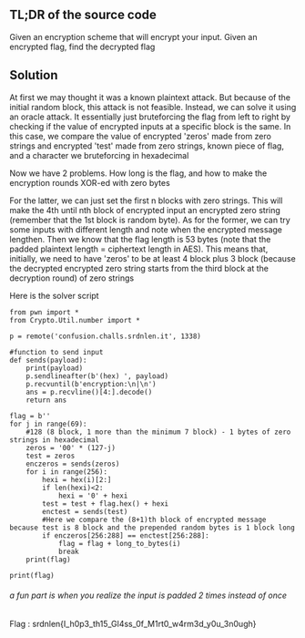## TL;DR of the source code
Given an encryption scheme that will encrypt your input. Given an encrypted flag, find the decrypted flag

## Solution
At first we may thought it was a known plaintext attack. But because of the initial random block, this attack is not feasible. Instead, we can solve it using an oracle attack. It essentially just bruteforcing the flag from left to right by checking if the value of encrypted inputs at a specific block is the same. In this case, we compare the value of encrypted 'zeros' made from zero strings and encrypted 'test' made from zero strings, known piece of flag, and a character we bruteforcing in hexadecimal 

Now we have 2 problems. How long is the flag, and how to make the encryption rounds XOR-ed with zero bytes

For the latter, we can just set the first n blocks with zero strings. This will make the 4th until nth block of encrypted input an encrypted zero string (remember that the 1st block is random byte).
As for the former, we can try some inputs with different length and note when the encrypted message lengthen. Then we know that the flag length is 53 bytes (note that the padded plaintext length = ciphertext length in AES). This means that, initially, we need to have 'zeros' to be at least 4 block plus 3 block (because the decrypted encrypted zero string starts from the third block at the decryption round) of zero strings

Here is the solver script
```
from pwn import *
from Crypto.Util.number import *

p = remote('confusion.challs.srdnlen.it', 1338)

#function to send input
def sends(payload):
    print(payload)
    p.sendlineafter(b'(hex) ', payload)
    p.recvuntil(b'encryption:\n|\n')
    ans = p.recvline()[4:].decode()
    return ans

flag = b''
for j in range(69):
    #128 (8 block, 1 more than the minimum 7 block) - 1 bytes of zero strings in hexadecimal 
    zeros = '00' * (127-j)
    test = zeros
    enczeros = sends(zeros)
    for i in range(256):
        hexi = hex(i)[2:]
        if len(hexi)<2:
            hexi = '0' + hexi
        test = test + flag.hex() + hexi
        enctest = sends(test)
        #Here we compare the (8+1)th block of encrypted message because test is 8 block and the prepended random bytes is 1 block long
        if enczeros[256:288] == enctest[256:288]:
            flag = flag + long_to_bytes(i)
            break
    print(flag)

print(flag)
```
###### a fun part is when you realize the input is padded 2 times instead of once

Flag : srdnlen{I_h0p3_th15_Gl4ss_0f_M1rt0_w4rm3d_y0u_3n0ugh}
